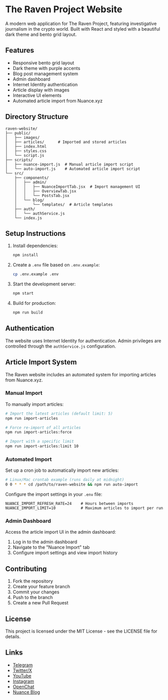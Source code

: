 # The Raven Project Website

A modern web application for The Raven Project, featuring investigative journalism in the crypto world. Built with React and styled with a beautiful dark theme and bento grid layout.

## Features

- Responsive bento grid layout
- Dark theme with purple accents
- Blog post management system
- Admin dashboard
- Internet Identity authentication
- Article display with images
- Interactive UI elements
- Automated article import from Nuance.xyz

## Directory Structure

```
raven-website/
├── public/
│   ├── images/
│   ├── articles/      # Imported and stored articles
│   ├── index.html
│   ├── styles.css
│   └── script.js
├── scripts/
│   ├── nuance-import.js  # Manual article import script
│   └── auto-import.js    # Automated article import script
└── src/
    ├── components/
    │   ├── admin/
    │   │   ├── NuanceImportTab.jsx  # Import management UI
    │   │   ├── OverviewTab.jsx
    │   │   └── PostsTab.jsx
    │   └── blog/
    │       └── templates/  # Article templates
    ├── auth/
    │   └── authService.js
    └── index.js
```

## Setup Instructions

1. Install dependencies:
   ```bash
   npm install
   ```

2. Create a `.env` file based on `.env.example`:
   ```bash
   cp .env.example .env
   ```

3. Start the development server:
   ```bash
   npm start
   ```

4. Build for production:
   ```bash
   npm run build
   ```

## Authentication

The website uses Internet Identity for authentication. Admin privileges are controlled through the `authService.js` configuration.

## Article Import System

The Raven website includes an automated system for importing articles from Nuance.xyz.

### Manual Import

To manually import articles:

```bash
# Import the latest articles (default limit: 5)
npm run import-articles

# Force re-import of all articles
npm run import-articles:force

# Import with a specific limit
npm run import-articles:limit 10
```

### Automated Import

Set up a cron job to automatically import new articles:

```bash
# Linux/Mac crontab example (runs daily at midnight)
0 0 * * * cd /path/to/raven-website && npm run auto-import
```

Configure the import settings in your `.env` file:

```
NUANCE_IMPORT_REFRESH_RATE=24    # Hours between imports
NUANCE_IMPORT_LIMIT=10           # Maximum articles to import per run
```

### Admin Dashboard

Access the article import UI in the admin dashboard:

1. Log in to the admin dashboard
2. Navigate to the "Nuance Import" tab
3. Configure import settings and view import history

## Contributing

1. Fork the repository
2. Create your feature branch
3. Commit your changes
4. Push to the branch
5. Create a new Pull Request

## License

This project is licensed under the MIT License - see the LICENSE file for details.

## Links

- [Telegram](https://t.me/TheRavenProject)
- [Twitter/X](https://x.com/RavenICP)
- [YouTube](https://youtube.com/@ravenicp)
- [Instagram](https://www.instagram.com/raven_icp)
- [OpenChat](https://oc.app/community/n55pn-dyaaa-aaaac-acjwq-cai/channel/2353285477/?ref=qp2nb-hiaaa-aaaar-a6mpa-cai)
- [Nuance Blog](https://nuance.xyz/publication/Raven) 